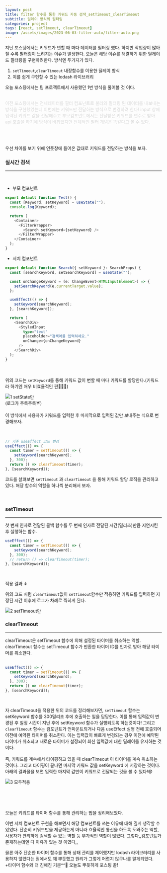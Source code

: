 ```yaml
---
layout: post
title: filter 함수를 통한 키워드 자동 검색_setTimeout_clearTimeout
subtitle: 딜레이 방식의 필터링
categories: project
tags: [react, setTimeout, clearTimeout]
image: /assets/images/2023-06-03-filter-auto/filter-auto.png
---
```


지난 포스팅에서는 키워드가 변할 때 마다 데이터를 필터링 했다. 하지만 작업량이 많아질 수록 필터링이 느려지는 이슈가 발생한다. 오늘은 해당 이슈를 해결하기 위한 딜레이드 필터링을 구현하려한다. 방식엔 두가지가 있다.

1. `setTimeout`,`clearTimeout` 내장함수를 이용한 딜레이 방식
2. 이를 쉽게 구현할 수 있는 lodash 라이브러리

오늘 포스팅에서는 팀 프로젝트에서 사용했던 1번 방식을 풀어볼 것 이다.

<br />
<div style='color: #d9d9d9;'>이전 포스팅에서는 전체데이터를 필터 컴포넌트로 불러와 필터링 된 데이터를 내보내는 방식을 구현했었는데 이번에는 키워드만 전달하는 방식으로 변경하려 한다!
input 창에 입력된 키워드 값을 전달해주고 부모컴포넌트에서는 전달받은 키워드를 변수로 받아 api 호출을 하기에 방식이 바뀌었지만 전체적인 필터 개념은 똑같다고 볼 수 있다.</div>

<br /><br /><br />
우선 차이를 보기 위해 인풋창에 들어온 값대로 키워드를 전달하는 방식을 보자.

### 실시간 검색

---

<br />

- 부모 컴포넌트

```typescript
export default function Test() {
  const [Keyword, setKeyword] = useState("");
  console.log(Keyword);

  return (
    <Container>
      <FilterWrapper>
        <Search setKeyword={setKeyword} />
      </FilterWrapper>
    </Container>
  );
}
```

- 서치 컴포넌트

```typescript
export default function Search({ setKeyword }: SearchProps) {
  const [searchKeyword, setSearchKeyword] = useState("");

  const onChangeKeyword = (e: ChangeEvent<HTMLInputElement>) => {
    setSearchKeyword(e.currentTarget.value);
  };

  useEffect(() => {
    setKeyword(searchKeyword);
  }, [searchKeyword]);

  return (
    <SearchDiv>
      <StyledInput
        type="text"
        placeholder="검색어를 입력하세요."
        onChange={onChangeKeyword}
      />
    </SearchDiv>
  );
}
```

<br /><br />
위의 코드는 `setKeyword`를 통해 키워드 값이 변할 때 마다 키워드를 할당한다.(키워드라 하기엔 매우 비효율적인 편🤦🏻‍♀️)

![1 setState만](https://github.com/Side-Effect-Team/side-effect-frontend/assets/71650663/5abb4374-e825-4a07-b9d4-fcfb13b02c3e)
<br />
(로그가 주륵주륵☔️)

이 방식에서 사용자가 키워드를 입력한 후 마지막으로 입력된 값만 보내주는 식으로 변경해보자.
<br /><br /><br />

```typescript
// 기존 useEffect 코드 변경
useEffect(() => {
  const timer = setTimeout(() => {
    setKeyword(searchKeyword);
  }, 300);
  return () => clearTimeout(timer);
}, [searchKeyword]);
```

코드를 살펴보면 `setTimeout` 과 `clearTimeout` 을 통해 키워드 할당 로직을 관리하고 있다. 해당 함수의 역할을 하나씩 분리해서 보자.
<br /><br /><br />

### setTimeout

---

첫 번째 인자로 전달된 콜백 함수를 두 번째 인자로 전달된 시간(밀리초)만큼 지연시킨 후 실행하는 함수.

```typescript
useEffect(() => {
  const timer = setTimeout(() => {
    setKeyword(searchKeyword);
  }, 300);
  // return () => clearTimeout(timer);
}, [searchKeyword]);
```

<br />

적용 결과 ↓

위의 코드 처럼 `clearTimeout`없이 `setTimeout`함수만 적용하면 키워드를 입력하면 지정된 시간 이후에 로그가 차례로 찍히게 된다.

![2 setTimeout만](https://github.com/Side-Effect-Team/side-effect-frontend/assets/71650663/88009880-4fab-4a4d-ae25-5764e9ddce2f)

### clearTimeout

---

clearTimeout은 setTimeout 함수에 의해 설정된 타이머를 취소하는 역할. clearTimeout 함수는 setTimeout 함수가 반환한 타이머 ID를 인자로 받아 해당 타이머를 취소한다.
<br /><br />

```typescript
useEffect(() => {
  const timer = setTimeout(() => {
    setKeyword(searchKeyword);
  }, 300);
  return () => clearTimeout(timer);
}, [searchKeyword]);
```

<br />

자 clearTimeout을 적용한 위의 코드를 정리해보자면,
`setTimeout` 함수는 setKeyword 함수를 300밀리초 후에 호출하는 일을 담당한다. 이를 통해 입력값이 변경된 후 일정 시간이 지난 후에 setKeyword 함수가 실행되도록 하는것이다! 그리고 `clearTimeout` 함수는 컴포넌트가 언마운트되거나 다음 useEffect 실행 전에 호출되어 이전에 예약된 타이머를 취소한다. 이는 입력값이 빠르게 변경되는 경우 이전에 예약된 타이머가 취소되고 새로운 타이머가 설정되어 최신 입력값에 대한 딜레이를 유지하는 것이다.
<br />
<br />
즉, 키워드를 계속해서 타이핑하고 있을 때 clearTimeout 이 타이머를 계속 취소하는 것이다. 그리고 타이핑이 끝나면 마지막 키워드 값을 setKeyword 에 저장하는 것이다.  
아래의 결과물을 보면 입력한 마지막 값만이 키워드로 전달되는 것을 볼 수 있다!😎

![3 모두적용](https://github.com/Side-Effect-Team/side-effect-frontend/assets/71650663/7e95ba16-eb24-4339-b0d5-abc586e3a3d1)

<br /><br /><br />

오늘은 키워드를 타이머 함수를 통해 관리하는 법을 정리해보았다.

이번 서치 컴포넌트 구현을 해보면서 해당 컴포넌트를 쓰는 이유에 대해 깊게 생각할 수 있었다. 단순히 키워드만을 제공하는게 아니라 효율적인 통신을 하도록 도와주는 역할, 사용자가 편리하게 검색할 수 있는 역할 등 부가적인 역할이 많았다. 그렇다,,컴포넌트가 존재하는데엔 다 이유가 있는 것 이였다,,

물론 아주 단순한 타이머 함수를 통해 상태 관리를 제어했지만 lodash 라이브러리를 사용하지 않았다는 점에서도 꽤 뿌듯했고 원리가 그렇게 어렵지 않구나를 알게되었다.  
+타이머 함수와 더 친해진 기분^^🌝 오늘도 뿌듯하게 포스팅 끝!
